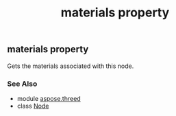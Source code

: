 ﻿---
title: materials property
second_title: Aspose.3D for Python via .NET API References
description: 
type: docs
weight: 230
url: /python-net/aspose.threed/node/materials/
is_root: false
---

## materials property


Gets the materials associated with this node.

### See Also
* module [aspose.threed](../../)
* class [Node](/3d/python-net/aspose.threed/node)

